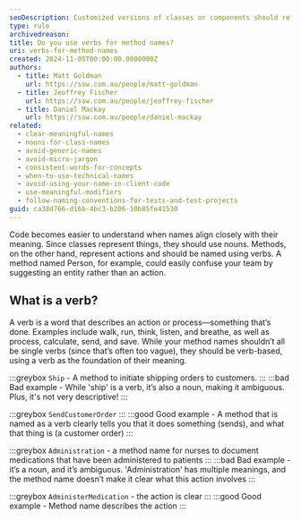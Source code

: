 ```yaml
---
seoDescription: Customized versions of classes or components should reflect the customization in the name.
type: rule
archivedreason:
title: Do you use verbs for method names?
uri: verbs-for-method-names
created: 2024-11-05T00:00:00.0000000Z
authors:
  - title: Matt Goldman
    url: https://ssw.com.au/people/matt-goldman
  - title: Jeoffrey Fischer
    url: https://ssw.com.au/people/jeoffrey-fischer
  - title: Daniel Mackay
    url: https://ssw.com.au/people/daniel-mackay
related:
  - clear-meaningful-names
  - nouns-for-class-names
  - avoid-generic-names
  - avoid-micro-jargon
  - consistent-words-for-concepts
  - when-to-use-technical-names
  - avoid-using-your-name-in-client-code
  - use-meaningful-modifiers
  - follow-naming-conventions-for-tests-and-test-projects
guid: ca38d766-d16b-4bc3-b206-10b85fe41530
---
```


Code becomes easier to understand when names align closely with their meaning. Since classes represent things, they should use nouns. Methods, on the other hand, represent actions and should be named using verbs. A method named Person, for example, could easily confuse your team by suggesting an entity rather than an action.

<!--endintro-->

## What is a verb?

A verb is a word that describes an action or process—something that’s done. Examples include walk, run, think, listen, and breathe, as well as process, calculate, send, and save. While your method names shouldn’t all be single verbs (since that’s often too vague), they should be verb-based, using a verb as the foundation of their meaning.

:::greybox
`Ship` - A method to initiate shipping orders to customers.
:::
:::bad
Bad example - While 'ship' is a verb, it’s also a noun, making it ambiguous. Plus, it's not very descriptive!
:::

:::greybox
`SendCustomerOrder`
:::
:::good
Good example - A method that is named as a verb clearly tells you that it does something (sends), and what that thing is (a customer order)
:::  

:::greybox
`Administration` - a method name for nurses to document medications that have been administered to patients
:::
:::bad
Bad example - it’s a noun, and it’s ambiguous. 'Administration' has multiple meanings, and the method name doesn’t make it clear what this action involves
:::  

:::greybox
`AdministerMedication` - the action is clear
:::
:::good
Good example -  Method name describes the action
:::
